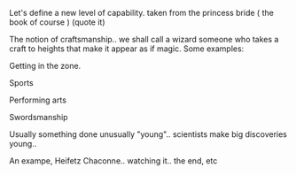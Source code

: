 Let's define a new level of capability.  taken from the princess bride ( the book of course ) (quote it)

The notion of craftsmanship.. we shall call a wizard someone who takes a craft to heights that make it appear as if magic.  Some examples:

Getting in the zone.

Sports

Performing arts

Swordsmanship

Usually something done unusually "young".. scientists make big discoveries young..

An exampe, Heifetz Chaconne.. watching it.. the end, etc